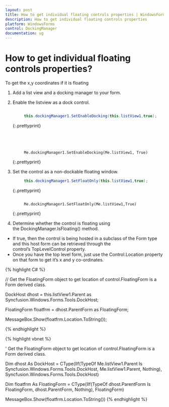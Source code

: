 ```yaml
---
layout: post
title: How to get individual floating controls properties | WindowsForms | Syncfusion
description: How to get individual floating controls properties
platform: WindowsForms
control: DockingManager
documentation: ug
---
```


# How to get individual floating controls properties?

To get the x,y coordinates if it is floating

1. Add a list view and a docking manager to your form.
2. Enable the listview as a dock control.

   ~~~ cs

		this.dockingManager1.SetEnableDocking(this.listView1,true);

   ~~~
   {:.prettyprint}

   ~~~ vbnet




		Me.dockingManager1.SetEnableDocking(Me.listView1, True)

   ~~~
   {:.prettyprint}

3. Set the control as a non-dockable floating window.

   ~~~ cs
		this.dockingManager1.SetFloatOnly(this.listView1,true);
   ~~~
   {:.prettyprint}


   ~~~ vbnet

		Me.dockingManager1.SetFloatOnly(Me.listView1,True)

   ~~~
   {:.prettyprint}

4. Determine whether the control is floating using the DockingManager.IsFloating() method. 
* If true, then the control is being hosted in a subclass of the Form type and this host form can be retrieved through the control’s TopLevelControl property. 
* Once you have the top level form, just use the Control.Location property on that form to get it’s x and y co-ordinates.


{% highlight C# %}



// Get the FloatingForm object to get location of control.FloatingForm is a Form derived class.

DockHost dhost = this.listView1.Parent as Syncfusion.Windows.Forms.Tools.DockHost;

FloatingForm floatfrm = dhost.ParentForm as FloatingForm;

MessageBox.Show(floatfrm.Location.ToString());

{% endhighlight %}

{% highlight vbnet %}






' Get the FloatingForm object to get location of control.FloatingForm is a Form derived class.

Dim dhost As DockHost = CType(IIf(TypeOf Me.listView1.Parent Is Syncfusion.Windows.Forms.Tools.DockHost, Me.listView1.Parent, Nothing), Syncfusion.Windows.Forms.Tools.DockHost)

Dim floatfrm As FloatingForm = CType(IIf(TypeOf dhost.ParentForm Is FloatingForm, dhost.ParentForm, Nothing), FloatingForm)

MessageBox.Show(floatfrm.Location.ToString())
{% endhighlight %}



